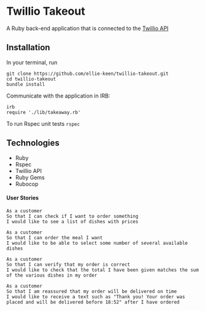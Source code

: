 # Twillio Takeout

A Ruby back-end application that is connected to the [Twillio API](https://www.twilio.com/)

## Installation

In your terminal, run

```
git clone https://github.com/ellie-keen/twillio-takeout.git
cd twillio-takeout
bundle install
```

Communicate with the application in IRB:
```
irb
require './lib/takeaway.rb'
```

To run Rspec unit tests
`rspec`

## Technologies

* Ruby
* Rspec
* Twillio API
* Ruby Gems
* Rubocop

#### User Stories

```
As a customer
So that I can check if I want to order something
I would like to see a list of dishes with prices

As a customer
So that I can order the meal I want
I would like to be able to select some number of several available dishes

As a customer
So that I can verify that my order is correct
I would like to check that the total I have been given matches the sum of the various dishes in my order

As a customer
So that I am reassured that my order will be delivered on time
I would like to receive a text such as "Thank you! Your order was placed and will be delivered before 18:52" after I have ordered
```
